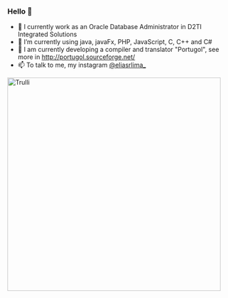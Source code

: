 ### Hello 👋


- 🔭 I currently work as an Oracle Database Administrator in D2TI Integrated Solutions
- 🌱 I’m currently using java, javaFx, PHP, JavaScript, C, C++ and C#
- 👯 I am currently developing a compiler and translator "Portugol", see more in http://portugol.sourceforge.net/
- 📫 To talk to me, my instagram <a href="https://www.instagram.com/eliasrlima_/">@eliasrlima_</a>

<img src="https://i.giphy.com/media/f3CtEsJ72j86DIumaJ/giphy.webp" alt="Trulli" width="480" height="480">
